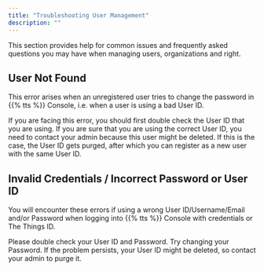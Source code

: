 ```yaml
---
title: "Troubleshooting User Management"
description: ""
---
```


This section provides help for common issues and frequently asked questions you may have when managing users, organizations and right.

<!--more-->

## User Not Found

This error arises when an unregistered user tries to change the password in {{% tts %}} Console, i.e. when a user is using a bad User ID.

If you are facing this error, you should first double check the User ID that you are using. If you are sure that you are using the correct User ID, you need to contact your admin because this user might be deleted. If this is the case, the User ID gets purged, after which you can register as a new user with the same User ID.

## Invalid Credentials / Incorrect Password or User ID

You will encounter these errors if using a wrong User ID/Username/Email and/or Password when logging into {{% tts %}} Console with credentials or The Things ID.

Please double check your User ID and Password. Try changing your Password. If the problem persists, your User ID might be deleted, so contact your admin to purge it.